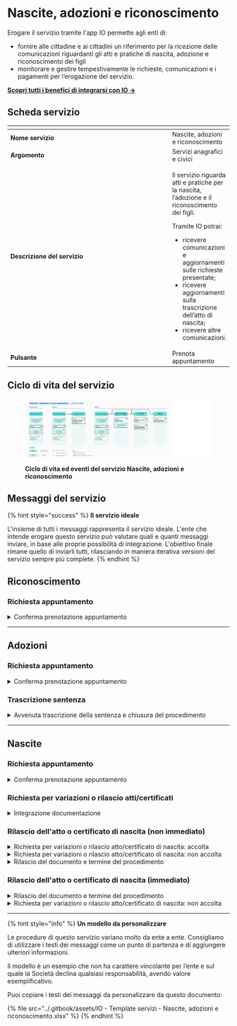 # Nascite, adozioni e riconoscimento

Erogare il servizio tramite l'app IO permette agli enti di:

* fornire alle cittadine e ai cittadini un riferimento per la ricezione delle comunicazioni riguardanti gli atti e pratiche di nascita, adozione e riconoscimento dei figli
* monitorare e gestire tempestivamente le richieste, comunicazioni e i pagamenti per l’erogazione del servizio.

[**Scopri tutti i benefici di integrarsi con IO →** ](https://docs.pagopa.it/manuale-servizi/lapp-io/cose-io-e-qual-e-il-suo-obiettivo)

## Scheda servizio <a href="#scheda-servizio" id="scheda-servizio"></a>

<table data-header-hidden><thead><tr><th width="371"></th><th></th></tr></thead><tbody><tr><td><strong>Nome servizio</strong></td><td>Nascite, adozioni e riconoscimento</td></tr><tr><td><strong>Argomento</strong></td><td>Servizi anagrafici e civici</td></tr><tr><td><strong>Descrizione del servizio</strong></td><td><p>Il servizio riguarda atti e pratiche per la nascita, l’adozione e il riconoscimento dei figli.</p><p></p><p>Tramite IO potrai:</p><ul><li>ricevere comunicazioni e aggiornamenti sulle richieste presentate;</li><li>ricevere aggiornamenti sulla trascrizione dell’atto di nascita;</li><li>ricevere altre comunicazioni.</li></ul></td></tr><tr><td><strong>Pulsante</strong></td><td>Prenota appuntamento</td></tr></tbody></table>

## Ciclo di vita del servizio

<figure><img src="../.gitbook/assets/Servizi anagrafici_Nascite, adozioni e riconoscimento.png" alt=""><figcaption><p><strong>Ciclo di vita ed eventi del servizio Nascite, adozioni e riconoscimento</strong></p></figcaption></figure>

## Messaggi del servizio

{% hint style="success" %}
**Il servizio ideale**

L'insieme di tutti i messaggi rappresenta il servizio ideale. L'ente che intende erogare questo servizio può valutare quali e quanti messaggi inviare, in base alle proprie possibilità di integrazione. L'obiettivo finale rimane quello di inviarli tutti, rilasciando in maniera iterativa versioni del servizio sempre più complete.
{% endhint %}

## Riconoscimento

### Richiesta appuntamento

<details>

<summary>Conferma prenotazione appuntamento</summary>

:sparkles:<mark style="color:blue;">**Messaggio Premium**</mark> — Se hai un contratto Premium, ti consigliamo di configurare questo messaggio con promemoria Premium: i destinatari verranno avvisati dell‘avvicinarsi dell'appuntamento tramite notifica push.&#x20;

***

**🖋 Titolo del messaggio:** Il tuo appuntamento

🗒 **Testo del messaggio**:&#x20;

Hai prenotato un appuntamento per \<oggetto dell’appuntamento>.

**Dove:** \<indirizzo>

**Quando:** \<gg/mm/aaaa> alle \<hh:mm>

Per ulteriori informazioni, \[visita questo sito]\(URL).

**🪄 Pulsante**: Disdici appuntamento

***

**Destinatari**: I cittadini residenti nell’area geografica di azione del servizio che hanno richiesto un appuntamento per pratiche di riconoscimento.&#x20;

**Quando inviarlo**: Quando l'appuntamento è confermato.

**User story**: Come cittadino voglio ricevere una conferma dei miei appuntamenti.

</details>

***

## Adozioni

### Richiesta appuntamento

<details>

<summary>Conferma prenotazione appuntamento</summary>

:sparkles:<mark style="color:blue;">**Messaggio Premium**</mark> — Se hai un contratto Premium, ti consigliamo di configurare questo messaggio con promemoria Premium: i destinatari verranno avvisati dell‘avvicinarsi dell'appuntamento tramite notifica push.&#x20;

***

**🖋 Titolo del messaggio:** Il tuo appuntamento

🗒 **Testo del messaggio**:&#x20;

Hai prenotato un appuntamento per \<oggetto dell’appuntamento>.

**Dove:** \<indirizzo>

**Quando:** \<gg/mm/aaaa> alle \<hh:mm>

Per ulteriori informazioni, \[visita questo sito]\(URL).

**🪄 Pulsante**: Disdici appuntamento

***

**Destinatari**: I cittadini residenti nell’area geografica di azione del servizio che hanno richiesto un appuntamento per pratiche di adozione.&#x20;

**Quando inviarlo**: Quando l'appuntamento è confermato.

**User story**: Come cittadino voglio ricevere una conferma dei miei appuntamenti.

</details>

### Trascrizione sentenza

<details>

<summary>Avvenuta trascrizione della sentenza e chiusura del procedimento</summary>

**🖋 Titolo del messaggio:** Sentenza di adozione trascritta

🗒 **Testo del messaggio:**

Il \<gg/mm/aaaa> abbiamo trascritto la sentenza di adozione \<nnnn>.

Per ulteriori informazioni, \[visita questo sito]\(URL).

**🪄Pulsante:** n/a

***

**Destinatari:** Tutti i cittadini residenti nell'area geografica di azione del servizio che hanno un provvedimento di adozione in corso.

**Quando inviarlo:** Quando l’ente emana la sentenza e la trasmette

**User story:** Come cittadino voglio ricevere aggiornamenti sullo stato della mia richiesta.

</details>

***

## Nascite

### Richiesta appuntamento

<details>

<summary>Conferma prenotazione appuntamento</summary>

:sparkles:<mark style="color:blue;">**Messaggio Premium**</mark> — Se hai un contratto Premium, ti consigliamo di configurare questo messaggio con promemoria Premium: i destinatari verranno avvisati dell‘avvicinarsi dell'appuntamento tramite notifica push.

***

&#x20;**🖋 Titolo del messaggio:** Il tuo appuntamento

🗒 **Testo del messaggio**:&#x20;

Hai prenotato un appuntamento per \<oggetto dell’appuntamento>.

**Dove:** \<indirizzo>

**Quando:** \<gg/mm/aaaa> alle \<hh:mm>

Per ulteriori informazioni, \[visita questo sito]\(URL).

**🪄 Pulsante**: Disdici appuntamento

***

**Destinatari**: I cittadini residenti nell’area geografica di azione del servizio che hanno richiesto un appuntamento per pratiche di nascita.&#x20;

**Quando inviarlo**: Quando l'appuntamento è confermato.

**User story**: Come cittadino voglio ricevere una conferma dei miei appuntamenti.

</details>

### Richiesta per variazioni o rilascio atti/certificati

<details>

<summary>Integrazione documentazione</summary>

**🖋 Titolo del messaggio:** Richiesta di integrazione&#x20;

🗒 **Testo del messaggio:**

Per elaborare la tua richiesta di \<oggetto della richiesta>, abbiamo bisogno di ricevere entro il \<gg/mm/aaaa> altri documenti.

Consulta il riepilogo della tua richiesta, \[visita questo sito]\(URL).

**🪄 Pulsante:** Aggiungi documenti

***

**Destinatari:** I cittadini residenti nell’area geografica di azione del servizio che hanno fatto richiesta di rilascio o variazioni dell’atto di nascita.

**Quando inviarlo:** QQuando l’ente ha bisogno di ulteriori documenti per l’elaborazione della richiesta presentata.

**User story:** Come cittadino voglio ricevere aggiornamenti sullo stato di avanzamento della mia richiesta.

</details>

### Rilascio dell'atto o certificato di nascita (non immediato)

<details>

<summary>Richiesta per variazioni o rilascio atto/certificato di nascita: accolta</summary>

**🖋 Titolo del messaggio:** La tua richiesta è stata accolta

🗒 **Testo del messaggio:**

La tua richiesta di \<oggetto della richiesta> del \<tipologia di documento> è stata accolta.

Riceverai un messaggio in app quando il documento sarà disponibile per il ritiro.

Per ulteriori informazioni, \[visita questo sito]\(URL)

**🪄 Pulsante:** n/a

***

**Destinatari:** I cittadini residenti nell’area geografica di azione del servizio che hanno fatto richiesta di rilascio o variazioni di atti o certificati di nascita.

**Quando inviarlo:** Quando la richiesta viene accolta dall’ente

**User story:** Come cittadino voglio ricevere aggiornamenti sullo stato della mia richiesta.

</details>

<details>

<summary>Richiesta per variazioni o rilascio atto/certificato di nascita: non accolta</summary>

**🖋 Titolo del messaggio:** Richiesta \<tipologia di documento> non accolta

🗒 **Testo del messaggio:**

La tua richiesta di \<oggetto della richiesta> del \<tipologia documento> non è stata accolta.

Per ulteriori informazioni, \[visita questo sito]\(URL).

**🪄 Pulsante:** n/a

***

**Destinatari:** I cittadini residenti nell’area geografica di azione del servizio che hanno fatto richiesta di rilascio o variazioni di atti o certificati di nascita.

**Quando inviarlo:** Quando la richiesta viene rigettata dall’ente.

**User story:** Come cittadino voglio ricevere aggiornamenti sullo stato della mia richiesta.

</details>

<details>

<summary>Rilascio del documento e termine del procedimento</summary>

**🖋 Titolo del messaggio:** \<Tipologia documento> pronto per il ritiro

🗒 **Testo del messaggio:**

\<Tipologia documento> da te richiesto è pronto per il ritiro.

Per ulteriori informazioni, \[visita questo sito]\(URL)

**🪄 Pulsante:** n/a

***

**Destinatari:** I cittadini residenti nell’area geografica di azione del servizio che hanno fatto richiesta di variazione o rilascio di atto o certificato di nascita.

**Quando inviarlo:** Quando l’atto è pronto per il rilascio del documento.

**User story:** Come cittadino voglio ricevere aggiornamenti sullo stato della mia richiesta.

</details>

### Rilascio dell'atto o certificato di nascita (immediato)

<details>

<summary>Rilascio del documento e termine del procedimento</summary>

**🖋 Titolo del messaggio:** Rilascio \<tipologia documento>&#x20;

🗒 **Testo del messaggio:**

Puoi \<scaricare/ritirare> \<tipologia documento> da te richiesto.

Per ulteriori informazioni, \[visita questo sito]\(URL).

**🪄Pulsante:** n/a

***

**Destinatari:** I cittadini residenti nell’area geografica di azione del servizio che hanno fatto richiesta di variazione o rilascio di atto o certificato di nascita.

**Quando inviarlo:** Quando l’ente accoglie la richiesta e procede al rilascio immediato del documento.

**User story:** Come cittadino voglio ricevere aggiornamenti sullo stato della mia richiesta.

</details>

<details>

<summary>Richiesta per variazioni o rilascio atto/certificato di nascita: non accolta</summary>

**🖋 Titolo del messaggio:** La tua richiesta non è stata accolta

🗒 **Testo del messaggio:**

La tua richiesta di \<oggetto della richiesta> del \<tipologia documento> non è stata accolta.

Per ulteriori informazioni, \[visita questo sito]\(URL).

**🪄 Pulsante:** n/a

***

**Destinatari:** I cittadini residenti nell’area geografica di azione del servizio che hanno fatto richiesta di variazione o rilascio di atto o certificato di nascita.

**Quando inviarlo:** Quando la richiesta viene rigettata dall’ente.

**User story:** Come cittadino voglio ricevere aggiornamenti sullo stato della mia richiesta.

</details>

***

{% hint style="info" %}
**Un modello da personalizzare**

Le procedure di questo servizio variano molto da ente a ente. Consigliamo di utilizzare i testi dei messaggi come un punto di partenza e di aggiungere ulteriori informazioni.&#x20;

Il modello è un esempio che non ha carattere vincolante per l’ente e sul quale la Società declina qualsiasi responsabilità, avendo valore esemplificativo.

Puoi copiare i testi dei messaggi da personalizzare da questo documento:

{% file src="../.gitbook/assets/IO - Template servizi - Nascite, adozioni e riconoscimento.xlsx" %}
{% endhint %}
